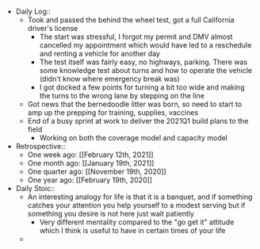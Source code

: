 - Daily Log::
    - Took and passed the behind the wheel test, got a full California driver's license
        - The start was stressful, I forgot my permit and DMV almost cancelled my appointment which would have led to a reschedule and renting a vehicle for another day
        - The test itself was fairly easy, no highways, parking. There was some knowledge test about turns and how to operate the vehicle (didn't know where emergency break was)
        - I got docked a few points for turning a bit too wide and making the turns to the wrong lane by stepping on the line
    - Got news that the bernedoodle litter was born, so need to start to amp up the prepping for training, supplies, vaccines
    - End of a busy sprint at work to deliver the 2021Q1 build plans to the field
        - Working on both the coverage model and capacity model
- Retrospective::
    - One week ago: [[February 12th, 2021]]
    - One month ago: [[January 19th, 2021]]
    - One quarter ago: [[November 19th, 2020]]
    - One year ago: [[February 19th, 2020]]
- Daily Stoic::
    - An interesting analogy for life is that it is a banquet, and if something catches your attention you help yourself to a modest serving but if something you desire is not here just wait patiently
        - Very different mentality compared to the "go get it" attitude which I think is useful to have in certain times of your life
    -
